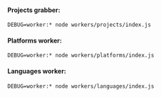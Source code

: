 #### Projects grabber:

```
DEBUG=worker:* node workers/projects/index.js
```

#### Platforms worker:

```
DEBUG=worker:* node workers/platforms/index.js
```

#### Languages worker:

```
DEBUG=worker:* node workers/languages/index.js
```